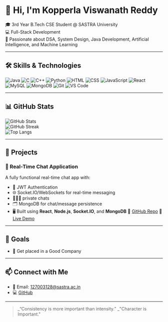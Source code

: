 # 👋 Hi, I'm Kopperla Viswanath Reddy

🎓 3rd Year B.Tech CSE Student @ SASTRA University  
💻 Full-Stack Development   
🚀 Passionate about DSA, System Design, Java Development, Artificial Intelligence, and Machine Learning

---

## 🛠️ Skills & Technologies

![Java](https://img.shields.io/badge/Java-007396?style=for-the-badge&logo=java)
![C](https://img.shields.io/badge/C-00599C?style=for-the-badge&logo=c)
![C++](https://img.shields.io/badge/C++-00599C?style=for-the-badge&logo=c%2B%2B)
![Python](https://img.shields.io/badge/Python-3776AB?style=for-the-badge&logo=python)
![HTML](https://img.shields.io/badge/HTML5-E34F26?style=for-the-badge&logo=html5)
![CSS](https://img.shields.io/badge/CSS3-1572B6?style=for-the-badge&logo=css3)
![JavaScript](https://img.shields.io/badge/JavaScript-F7DF1E?style=for-the-badge&logo=javascript)
![React](https://img.shields.io/badge/React-20232A?style=for-the-badge&logo=react)
![MySQL](https://img.shields.io/badge/MySQL-005C84?style=for-the-badge&logo=mysql)
![MongoDB](https://img.shields.io/badge/MongoDB-4EA94B?style=for-the-badge&logo=mongodb)
![Git](https://img.shields.io/badge/Git-F05032?style=for-the-badge&logo=git)
![VS Code](https://img.shields.io/badge/VSCode-007ACC?style=for-the-badge&logo=visual-studio-code)

---

## 📊 GitHub Stats

![GitHub Stats](https://github-readme-stats.vercel.app/api?username=KopperlaViswanathReddy&show_icons=true&theme=tokyonight)  
![GitHub Streak](https://streak-stats.demolab.com?user=KopperlaViswanathReddy&theme=tokyonight)  
![Top Langs](https://github-readme-stats.vercel.app/api/top-langs/?username=KopperlaViswanathReddy&layout=compact&theme=tokyonight)

---

## 🚀 Projects

### 💬 Real-Time Chat Application
A fully functional real-time chat app with:
- 🔐 JWT Authentication
- 🌐 Socket.IO/WebSockets for real-time messaging
- 🧑‍🤝‍🧑 private chats
- 🗂 MongoDB for chat/message persistence
- 🖥️ Built using **React**, **Node.js**, **Socket.IO**, and **MongoDB**
🔗 [GitHub Repo](https://github.com/KopperlaViswanathReddy/VibeTalk-Real-Time-Chat-Application/tree/master)
🔴 [Live Demo](https://drive.google.com/drive/folders/1OUjvpVC_mWbTnCu6dvuFwfzOT_Dw3GrO?dmr=1&ec=wgc-drive-hero-goto)



---

## 🎯 Goals
   
- 💼 Get placed in a Good Company

---

## 📫 Connect with Me

- 📧 Email: 127003128@sastra.ac.in
- 💻 [GitHub](https://github.com/KopperlaViswanathReddy)

---

> _“Consistency is more important than intensity.”
> _"Character is Important."

